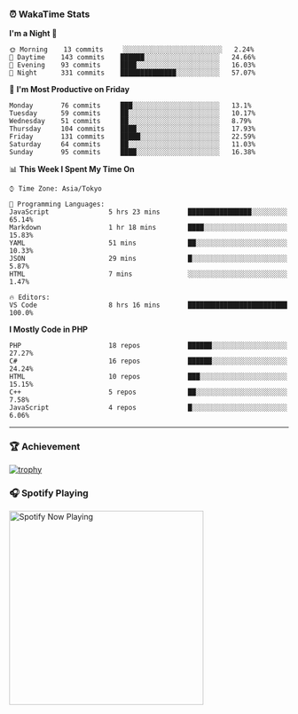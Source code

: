 ### ⏰ WakaTime Stats


<!--START_SECTION:waka-->
**I'm a Night 🦉** 

```text
🌞 Morning    13 commits     ░░░░░░░░░░░░░░░░░░░░░░░░░   2.24% 
🌆 Daytime    143 commits    ██████░░░░░░░░░░░░░░░░░░░   24.66% 
🌃 Evening    93 commits     ████░░░░░░░░░░░░░░░░░░░░░   16.03% 
🌙 Night      331 commits    ██████████████░░░░░░░░░░░   57.07%

```
📅 **I'm Most Productive on Friday** 

```text
Monday       76 commits     ███░░░░░░░░░░░░░░░░░░░░░░   13.1% 
Tuesday      59 commits     ██░░░░░░░░░░░░░░░░░░░░░░░   10.17% 
Wednesday    51 commits     ██░░░░░░░░░░░░░░░░░░░░░░░   8.79% 
Thursday     104 commits    ████░░░░░░░░░░░░░░░░░░░░░   17.93% 
Friday       131 commits    █████░░░░░░░░░░░░░░░░░░░░   22.59% 
Saturday     64 commits     ██░░░░░░░░░░░░░░░░░░░░░░░   11.03% 
Sunday       95 commits     ████░░░░░░░░░░░░░░░░░░░░░   16.38%

```


📊 **This Week I Spent My Time On** 

```text
⌚︎ Time Zone: Asia/Tokyo

💬 Programming Languages: 
JavaScript               5 hrs 23 mins       ████████████████░░░░░░░░░   65.14% 
Markdown                 1 hr 18 mins        ████░░░░░░░░░░░░░░░░░░░░░   15.83% 
YAML                     51 mins             ██░░░░░░░░░░░░░░░░░░░░░░░   10.33% 
JSON                     29 mins             █░░░░░░░░░░░░░░░░░░░░░░░░   5.87% 
HTML                     7 mins              ░░░░░░░░░░░░░░░░░░░░░░░░░   1.47%

🔥 Editors: 
VS Code                  8 hrs 16 mins       █████████████████████████   100.0%

```

**I Mostly Code in PHP** 

```text
PHP                      18 repos            ██████░░░░░░░░░░░░░░░░░░░   27.27% 
C#                       16 repos            ██████░░░░░░░░░░░░░░░░░░░   24.24% 
HTML                     10 repos            ███░░░░░░░░░░░░░░░░░░░░░░   15.15% 
C++                      5 repos             ██░░░░░░░░░░░░░░░░░░░░░░░   7.58% 
JavaScript               4 repos             █░░░░░░░░░░░░░░░░░░░░░░░░   6.06%

```



<!--END_SECTION:waka-->

---

### 🏆 Achievement

[![trophy](https://github-profile-trophy.vercel.app/?username=Slime-hatena&theme=flat&no-bg=true&no-frame=true&column=8)](https://github.com/ryo-ma/github-profile-trophy)

### 🎧 Spotify Playing

[<img src="https://spotify-now-playing-slime-hatena.vercel.app/api/spotify-playing" alt="Spotify Now Playing" width="350" />](https://open.spotify.com/user/slime_hatena)

<!--
**Slime-hatena/Slime-hatena** is a ✨ _special_ ✨ repository because its `README.md` (this file) appears on your GitHub profile.

Here are some ideas to get you started:

- 🔭 I’m currently working on ...
- 🌱 I’m currently learning ...
- 👯 I’m looking to collaborate on ...
- 🤔 I’m looking for help with ...
- 💬 Ask me about ...
- 📫 How to reach me: ...
- 😄 Pronouns: ...
- ⚡ Fun fact: ...
-->
